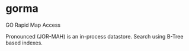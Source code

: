 gorma
=====

GO Rapid Map Access

Pronounced (JOR-MAH) is an in-process datastore. Search using B-Tree based indexes.
